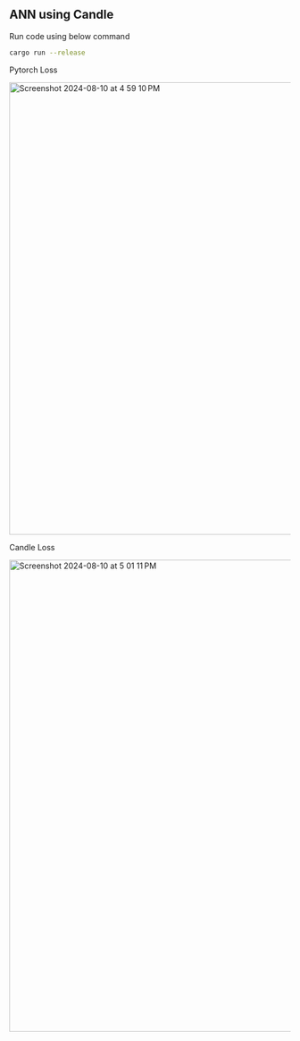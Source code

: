 ## ANN using Candle
Run code using below command
```bash
cargo run --release
```
Pytorch Loss

<img width="810" alt="Screenshot 2024-08-10 at 4 59 10 PM" src="https://github.com/user-attachments/assets/de1953fa-da2c-4925-9e35-4892b1251110">

Candle Loss

<img width="845" alt="Screenshot 2024-08-10 at 5 01 11 PM" src="https://github.com/user-attachments/assets/b0ebd592-5bcc-45a5-af96-fbe2488ab6cc">
